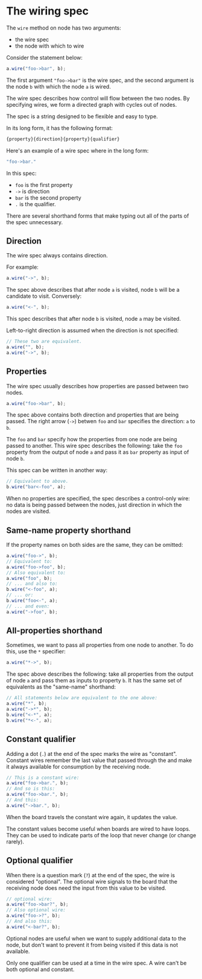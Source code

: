 # The wiring spec

The `wire` method on node has two arguments:

- the wire spec
- the node with which to wire

Consider the statement below:

```js
a.wire("foo->bar", b);
```

The first argument `"foo->bar"` is the wire spec, and the second argument is the node `b` with which the node `a` is wired.

The wire spec describes how control will flow between the two nodes. By specifying wires, we form a directed graph with cycles out of nodes.

The spec is a string designed to be flexible and easy to type.

In its long form, it has the following format:

```r
{property}{direction}{property}{qualifier}
```

Here's an example of a wire spec where in the long form:

```sh
"foo->bar."
```

In this spec:

- `foo` is the first property
- `->` is direction
- `bar` is the second property
- `.` is the qualifier.

There are several shorthand forms that make typing out all of the parts of the spec unnecessary.

## Direction

The wire spec always contains direction.

For example:

```js
a.wire("->", b);
```

The spec above describes that after node `a` is visited, node `b` will be a candidate to visit. Conversely:

```js
a.wire("<-", b);
```

This spec describes that after node `b` is visited, node `a` may be visited.

Left-to-right direction is assumed when the direction is not specified:

```js
// These two are equivalent.
a.wire("", b);
a.wire("->", b);
```

## Properties

The wire spec usually describes how properties are passed between two nodes.

```js
a.wire("foo->bar", b);
```

The spec above contains both direction and properties that are being passed. The right arrow (`->`) betwen `foo` and `bar` specifies the direction: `a` to `b`.

The `foo` and `bar` specify how the properties from one node are being passed to another. This wire spec describes the following: take the `foo` property from the output of node `a` and pass it as `bar` property as input of node `b`.

This spec can be written in another way:

```js
// Equivalent to above.
b.wire("bar<-foo", a);
```

When no properties are specified, the spec describes a control-only wire: no data is being passed between the nodes, just direction in which the nodes are visited.

## Same-name property shorthand

If the property names on both sides are the same, they can be omitted:

```js
a.wire("foo->", b);
// Equivalent to:
a.wire("foo->foo", b);
// Also equivalent to:
a.wire("foo", b);
// ... and also to:
b.wire("<-foo", a);
// ... or:
b.wire("foo<-", a);
// ... and even:
a.wire("->foo", b);
```

## All-properties shorthand

Sometimes, we want to pass all properties from one node to another. To do this, use the `*` specifier:

```js
a.wire("*->", b);
```

The spec above describes the following: take all properties from the output of node `a` and pass them as inputs to property `b`. It has the same set of equivalents as the "same-name" shorthand:

```js
// All statements below are equivalent to the one above:
a.wire("*", b);
a.wire("->*", b);
b.wire("<-*", a);
b.wire("*<-", a);
```

## Constant qualifier

Adding a dot (`.`) at the end of the spec marks the wire as "constant". Constant wires remember the last value that passed through the and make it always available for consumption by the receiving node.

```js
// This is a constant wire:
a.wire("foo->bar.", b);
// And so is this:
a.wire("foo->bar.", b);
// And this:
a.wire("->bar.", b);
```

When the board travels the constant wire again, it updates the value.

The constant values become useful when boards are wired to have loops. They can be used to indicate parts of the loop that never change (or change rarely).

## Optional qualifier

When there is a question mark (`?`) at the end of the spec, the wire is considered "optional". The optional wire signals to the board that the receiving node does need the input from this value to be visited.

```js
// optional wire:
a.wire("foo->bar?", b);
// Also optional wire:
a.wire("foo->?", b);
// And also this:
a.wire("<-bar?", b);
```

Optional nodes are useful when we want to supply additional data to the node, but don't want to prevent it from being visited if this data is not available.

Only one qualifier can be used at a time in the wire spec. A wire can't be both optional and constant.
